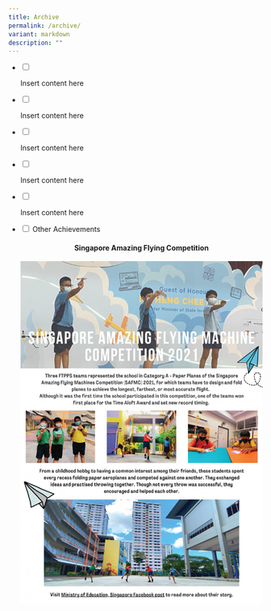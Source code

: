 ```yaml
---
title: Archive
permalink: /archive/
variant: markdown
description: ""
---
```

<ul class="jekyllcodex_accordion">  
  
<li><input type="checkbox" id="accordion1">  
<label for="accordion1"> </label><div>  
<p>Insert content here</p>  
</div></li>  
  
<li><input type="checkbox" id="accordion2">  
<label for="accordion2"> </label><div>  
<p>Insert content here</p>  
</div></li>  
  
<li><input type="checkbox" id="accordion3">  
<label for="accordion3"> </label><div>  
<p>Insert content here</p>  
</div></li>  
	
<li><input type="checkbox" id="accordion4">  
<label for="accordion4"> </label><div>  
<p>Insert content here</p>  
</div></li>  
  
<li><input type="checkbox" id="accordion5">  
<label for="accordion5"> </label><div>  
<p>Insert content here</p>  
</div></li>  
  
<li><input type="checkbox" id="accordion6">  
<label for="accordion6">Other Achievements</label><div>  
<p></p><h4 align="center"> Singapore Amazing Flying Competition</h4>

[![Singapore Amazing Flying Machine Competition 2021](/images/Singapore%20Amazing%20Flying%20Machine%20Competition%202021.jpg)](https://www.facebook.com/moesingapore/posts/10160815518087004)
<p></p>  
</div></li>  
  
</ul>